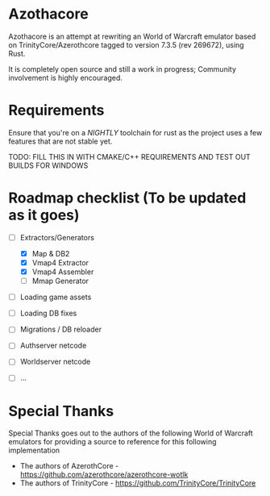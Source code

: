 # Azothacore

Azothacore is an attempt at rewriting an World of Warcraft emulator based on TrinityCore/Azerothcore
tagged to version 7.3.5 (rev 269672), using Rust.

It is completely open source and still a work in progress; Community involvement is highly encouraged.

# Requirements

Ensure that you're on a *NIGHTLY* toolchain for rust as the project uses a few features that are not
stable yet.

TODO: FILL THIS IN WITH CMAKE/C++ REQUIREMENTS AND TEST OUT BUILDS FOR WINDOWS

# Roadmap checklist (To be updated as it goes)
- [ ] Extractors/Generators
    - [x] Map & DB2
    - [x] Vmap4 Extractor
    - [x] Vmap4 Assembler
    - [ ] Mmap Generator
- [ ] Loading game assets
- [ ] Loading DB fixes
- [ ] Migrations / DB reloader
- [ ] Authserver netcode
- [ ] Worldserver netcode
- [ ] ...


# Special Thanks
Special Thanks goes out to the authors of the following World of Warcraft emulators for providing a source to
reference for this following implementation
- The authors of AzerothCore - https://github.com/azerothcore/azerothcore-wotlk
- The authors of TrinityCore - https://github.com/TrinityCore/TrinityCore